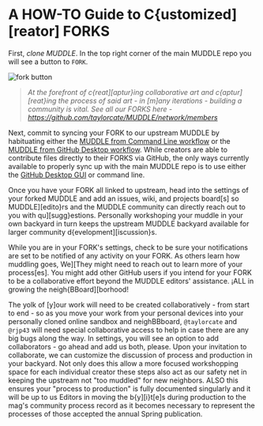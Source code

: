 # A HOW-TO Guide to C{ustomized][reator] FORKS  
  
First, *clone MUDDLE*. In the top right corner of the main MUDDLE repo you will see a button to `FORK`.  
    
![fork button](https://github.com/taylorcate/MUDDLE/blob/master/PromotionalMaterials/WorkFlow/MUDDLEtoFORK.png)  
> _At the forefront of c{reat][aptur}ing collaborative art and c{aptur][reat}ing the process of said art - in [m]any iterations - building a community is vital. See all our FORKS here - https://github.com/taylorcate/MUDDLE/network/members_  
  
Next, commit to syncing your FORK to our upstream MUDDLE by habituating either the [MUDDLE from Command Line workflow](https://github.com/taylorcate/MUDDLE/wiki/MUDDLE-from-Command-Line) or the [MUDDLE from GitHub Desktop workflow](https://help.github.com/desktop/guides/). While creators are able to contribute files directly to their FORKS via GitHub, the only ways currently available to properly sync up with the main MUDDLE repo is to use either the [GitHub Desktop GUI](https://desktop.github.com/) or command line.  
 
Once you have your FORK all linked to upstream, head into the settings of your forked MUDDLE and add an issues, wiki, and projects board[s] so MUDDLE][edito}rs and the MUDDLE community can directly reach out to you with qu][sugg}estions. Personally workshoping your muddle in your own backyard in turn keeps the upstream MUDDLE backyard available for larger community d{evelopment][iscussion}s.  
  
While you are in your FORK's settings, check to be sure your notifications are set to be notified of any activity on your FORK. As others learn how muddling goes, We][They might need to reach out to learn more of your process[es]. You might add other GitHub users if you intend for your FORK to be a collaborative effort beyond the MUDDLE editors' assistance. ¡ALL in growing the neigh{BBoard][borhood! 
  
The yolk of [y]our work will need to be created collaboratively - from start to end - so as you move your work from your personal devices into your personally cloned online sandbox and neighBBboard, `@taylorcate` and `@rjp43` will need special collaborative access to help in case there are any big bugs along the way. In settings, you will see an option to add collaborators - go ahead and add us both, please. Upon your invitation to collaborate, we can customize the discussion of process and production in your backyard. Not only does this allow a more focused workshopping space for each individual creator these steps also act as our safety net in keeping the upstream not "too muddled" for new neighbors. ALSO this ensures your "process to production" is fully documented singularly and it will be up to us Editors in moving the b{y][i}t[e]s during production to the mag's community process record as it becomes necessary to represent the processes of those accepted the annual Spring publication.  
